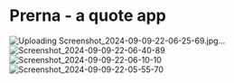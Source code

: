 # Prerna - a quote app 

![Uploading Screenshot_2024-09-09-22-06-25-69.jpg…]()
![Screenshot_2024-09-09-22-06-40-89](https://github.com/user-attachments/assets/2a044c41-5ca8-474f-ad34-63338b415cb4)
![Screenshot_2024-09-09-22-06-10-10](https://github.com/user-attachments/assets/2b57f080-f19f-4653-9cd5-cbd56b01fba8)
![Screenshot_2024-09-09-22-05-55-70](https://github.com/user-attachments/assets/63f7ad81-9065-452d-8259-88f68306dc90)
